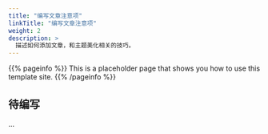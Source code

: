 ```yaml
---
title: "编写文章注意项"
linkTitle: "编写文章注意项"
weight: 2
description: >
  描述如何添加文章，和主题美化相关的技巧。
---
```


{{% pageinfo %}}
This is a placeholder page that shows you how to use this template site.
{{% /pageinfo %}}

## 待编写

...